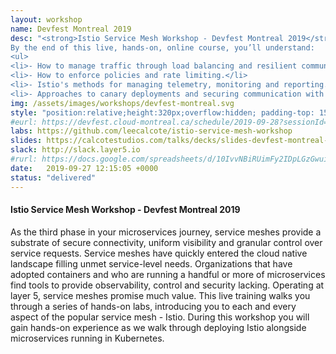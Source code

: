 ```yaml
---
layout: workshop
name: Devfest Montreal 2019
desc: "<strong>Istio Service Mesh Workshop - Devfest Montreal 2019</strong>
By the end of this live, hands-on, online course, you’ll understand:
<ul>
<li>- How to manage traffic through load balancing and resilient communications.</li>
<li>- How to enforce policies and rate limiting.</li>
<li>- Istio's methods for managing telemetry, monitoring and reporting.</li>
<li>- Approaches to canary deployments and securing communication with Istio.</li></ul>"
img: /assets/images/workshops/devfest-montreal.svg
style: "position:relative;height:320px;overflow:hidden; padding-top: 15%;padding-left:5%;padding-right:5%"
#eurl: https://devfest.cloud-montreal.ca/schedule/2019-09-28?sessionId=405
labs: https://github.com/leecalcote/istio-service-mesh-workshop
slides: https://calcotestudios.com/talks/decks/slides-devfest-montreal-2019-introduction-to-istio.html
slack: http://slack.layer5.io
#rurl: https://docs.google.com/spreadsheets/d/10IvvNBiRUimFy2IDpLGzGwuiiVl3vFstN7Bx8fJDB0c/edit?usp=sharing
date:   2019-09-27 12:15:05 +0000
status: "delivered"
---  
```


<h4>Istio Service Mesh Workshop - Devfest Montreal 2019</h4>
As the third phase in your microservices journey, service meshes provide a substrate of secure connectivity, uniform visibility and granular control over service requests. Service meshes have quickly entered the cloud native landscape filling unmet service-level needs. Organizations that have adopted containers and who are running a handful or more of microservices find tools to provide observability, control and security lacking. Operating at layer 5, service meshes promise much value. This live training walks you through a series of hands-on labs, introducing you to each and every aspect of the popular service mesh - Istio. During this workshop you will gain hands-on experience as we walk through deploying Istio alongside microservices running in Kubernetes.
